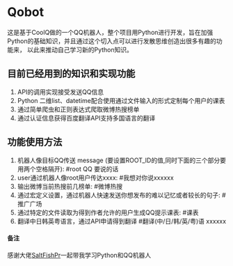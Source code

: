 Qobot 
====
这是基于CoolQ做的一个QQ机器人，整个项目用Python进行开发，旨在加强Python的基础知识，并且通过这个切入点可以进行发散思维创造出很多有趣的功能来，
以此来推动自己学习新的Python知识。

目前已经用到的知识和实现功能
-------
1. API的调用实现接受发送QQ信息
2. Python 二维list、datetime配合使用通过文件输入的形式定制每个用户的课表
3. 通过简单爬虫和正则表达式爬取微博热搜榜单
4. 通过认证信息获得百度翻译API支持多国语言的翻译


功能使用方法
-------
1. 机器人像目标QQ传送 message  (要设置ROOT_ID的值,同时下面的三个部分要用两个空格隔开):
#root QQ 要说的话
2. user通过机器人像root用户传达xxxx:
#我想对你说xxxxxx
3. 输出微博当前热搜前几榜单:
#微博热搜
4. 通过宏定义设置，通过机器人快速发送你想发布的难以记忆或者较长的句子:
#推广广场
5. 通过特定的文件读取为得到作者允许的用户生成QQ提示课表:
#课表
6. 翻译中日韩英粤语言，通过API申请得到翻译
#翻译(中/日/韩/英/粤)语 xxxxxx

#### 备注
感谢大佬[SaltFishPr](SaltFishPr.github.io)一起带我学习Python和QQ机器人
